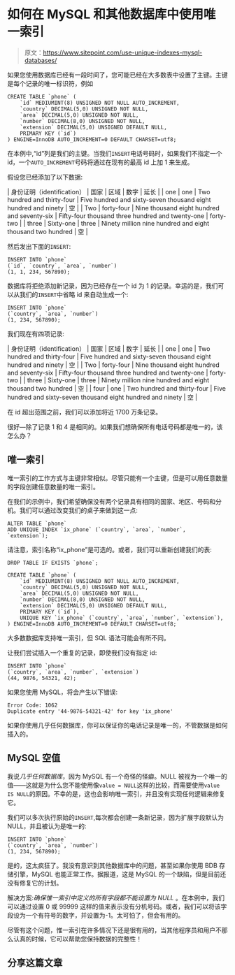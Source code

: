 # 如何在 MySQL 和其他数据库中使用唯一索引

> 原文：<https://www.sitepoint.com/use-unique-indexes-mysql-databases/>

如果您使用数据库已经有一段时间了，您可能已经在大多数表中设置了主键。主键是每个记录的唯一标识符，例如

```
CREATE TABLE `phone` (
	`id` MEDIUMINT(8) UNSIGNED NOT NULL AUTO_INCREMENT,
	`country` DECIMAL(5,0) UNSIGNED NOT NULL,
	`area` DECIMAL(5,0) UNSIGNED NOT NULL,
	`number` DECIMAL(8,0) UNSIGNED NOT NULL,
	`extension` DECIMAL(5,0) UNSIGNED DEFAULT NULL,
	PRIMARY KEY (`id`)
) ENGINE=InnoDB AUTO_INCREMENT=0 DEFAULT CHARSET=utf8;
```

在本例中,“id”列是我们的主键。当我们`INSERT`电话号码时，如果我们不指定一个 id，一个`AUTO_INCREMENT`号码将通过在现有的最高 id 上加 1 来生成。

假设您已经添加了以下数据:

| 身份证明（identification） | 国家 | 区域 | 数字 | 延长 |
| one | one | Two hundred and thirty-four | Five hundred and sixty-seven thousand eight hundred and ninety | 空 |
| Two | forty-four | Nine thousand eight hundred and seventy-six | Fifty-four thousand three hundred and twenty-one | forty-two |
| three | Sixty-one | three | Ninety million nine hundred and eight thousand two hundred | 空 |

然后发出下面的`INSERT`:

```
INSERT INTO `phone`
(`id`, `country`, `area`, `number`)
(1, 1, 234, 567890);
```

数据库将拒绝添加新记录，因为已经存在一个 id 为 1 的记录。幸运的是，我们可以从我们的`INSERT`中省略 id 来自动生成一个:

```
INSERT INTO `phone`
(`country`, `area`, `number`)
(1, 234, 567890);
```

我们现在有四项记录:

| 身份证明（identification） | 国家 | 区域 | 数字 | 延长 |
| one | one | Two hundred and thirty-four | Five hundred and sixty-seven thousand eight hundred and ninety | 空 |
| Two | forty-four | Nine thousand eight hundred and seventy-six | Fifty-four thousand three hundred and twenty-one | forty-two |
| three | Sixty-one | three | Ninety million nine hundred and eight thousand two hundred | 空 |
| four | one | Two hundred and thirty-four | Five hundred and sixty-seven thousand eight hundred and ninety | 空 |

在 id 超出范围之前，我们可以添加将近 1700 万条记录。

很好—除了记录 1 和 4 是相同的。如果我们想确保所有电话号码都是唯一的，该怎么办？

## 唯一索引

唯一索引的工作方式与主键非常相似。尽管只能有一个主键，但是可以用任意数量的字段创建任意数量的唯一索引。

在我们的示例中，我们希望确保没有两个记录具有相同的国家、地区、号码和分机。我们可以通过改变我们的桌子来做到这一点:

```
ALTER TABLE `phone` 
ADD UNIQUE INDEX `ix_phone` (`country`, `area`, `number`, `extension`);
```

请注意，索引名称“ix_phone”是可选的。或者，我们可以重新创建我们的表:

```
DROP TABLE IF EXISTS `phone`;

CREATE TABLE `phone` (
	`id` MEDIUMINT(8) UNSIGNED NOT NULL AUTO_INCREMENT,
	`country` DECIMAL(5,0) UNSIGNED NOT NULL,
	`area` DECIMAL(5,0) UNSIGNED NOT NULL,
	`number` DECIMAL(8,0) UNSIGNED NOT NULL,
	`extension` DECIMAL(5,0) UNSIGNED DEFAULT NULL,
	PRIMARY KEY (`id`),
	UNIQUE KEY `ix_phone` (`country`, `area`, `number`, `extension`),
) ENGINE=InnoDB AUTO_INCREMENT=0 DEFAULT CHARSET=utf8;
```

大多数数据库支持唯一索引，但 SQL 语法可能会有所不同。

让我们尝试插入一个重复的记录，即使我们没有指定 id:

```
INSERT INTO `phone`
(`country`, `area`, `number`, `extension`)
(44, 9876, 54321, 42);
```

如果您使用 MySQL，将会产生以下错误:

```
Error Code: 1062
Duplicate entry '44-9876-54321-42' for key 'ix_phone'
```

如果你使用几乎任何数据库，你可以保证你的电话记录是唯一的，不管数据是如何插入的。

## MySQL 空值

我说*几乎任何数据库*，因为 MySQL 有一个奇怪的怪癖。NULL 被视为一个唯一的值——这就是为什么您不能使用像`value = NULL`这样的比较，而需要使用`value IS NULL`的原因。不幸的是，这也会影响唯一索引，并且没有实现任何逻辑来修复它。

我们可以多次执行原始的`INSERT`,每次都会创建一条新记录，因为扩展字段默认为 NULL，并且被认为是唯一的:

```
INSERT INTO `phone`
(`country`, `area`, `number`)
(1, 234, 567890);
```

是的，这太疯狂了。我没有意识到其他数据库中的问题，甚至如果你使用 BDB 存储引擎，MySQL 也能正常工作。据报道，这是 MySQL 的一个缺陷，但是目前还没有修复它的计划。

解决方案:*确保惟一索引中定义的所有字段都不能设置为 NULL* 。在本例中，我们可以通过设置 0 或 99999 这样的值来表示没有分机号码。或者，我们可以将该字段设为一个有符号的数字，并设置为-1。太可怕了，但会有用的。

尽管有这个问题，惟一索引在许多情况下还是很有用的，当其他程序员和用户不那么认真的时候，它可以帮助您保持数据的完整性！

## 分享这篇文章